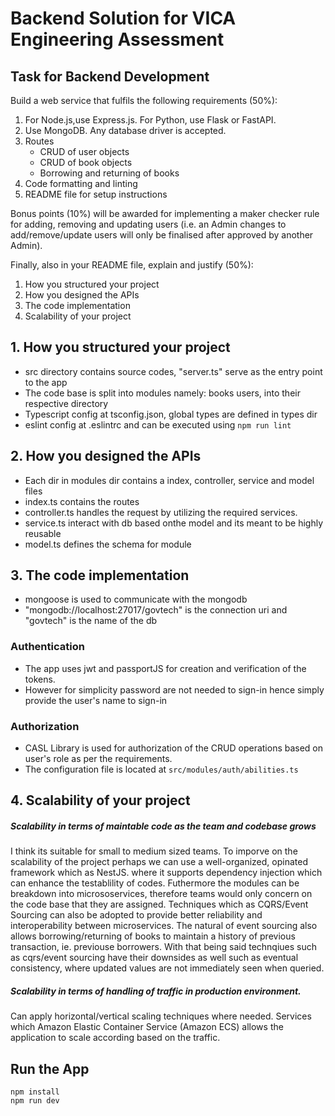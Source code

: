 # Backend Solution for VICA Engineering Assessment

## Task for Backend Development

Build a web service that fulfils the following requirements (50%):

1. For Node.js,use Express.js. For Python, use Flask or FastAPI.
2. Use MongoDB. Any database driver is accepted.
3. Routes
   - CRUD of user objects
   - CRUD of book objects
   - Borrowing and returning of books
4. Code formatting and linting
5. README file for setup instructions

Bonus points (10%) will be awarded for implementing a maker checker rule for adding, removing and updating users (i.e. an Admin changes to add/remove/update users will only be finalised after approved by another Admin).

Finally, also in your README file, explain and justify (50%):

1. How you structured your project
2. How you designed the APIs
3. The code implementation
4. Scalability of your project

## 1. How you structured your project

- src directory contains source codes, "server.ts" serve as the entry point to the app
- The code base is split into modules namely: books users, into their respective directory
- Typescript config at tsconfig.json, global types are defined in types dir
- eslint config at .eslintrc and can be executed using `npm run lint`

## 2. How you designed the APIs

- Each dir in modules dir contains a index, controller, service and model files
- index.ts contains the routes
- controller.ts handles the request by utilizing the required services.
- service.ts interact with db based onthe model and its meant to be highly reusable
- model.ts defines the schema for module

## 3. The code implementation

- mongoose is used to communicate with the mongodb
- "mongodb://localhost:27017/govtech" is the connection uri and "govtech" is the name of the db

### Authentication

- The app uses jwt and passportJS for creation and verification of the tokens.
- However for simplicity password are not needed to sign-in hence simply provide the user's name to sign-in

### Authorization

- CASL Library is used for authorization of the CRUD operations based on user's role as per the requirements.
- The configuration file is located at `src/modules/auth/abilities.ts`

## 4. Scalability of your project

##### Scalability in terms of maintable code as the team and codebase grows

I think its suitable for small to medium sized teams. To imporve on the scalability of the project perhaps we can use a well-organized, opinated framework which as NestJS. where it supports dependency injection which can enhance the testablility of codes. Futhermore the modules can be breakdown into micrososervices, therefore teams would only concern on the code base that they are assigned. Techniques which as CQRS/Event Sourcing can also be adopted to provide better reliability and interoperability between microservices. The natural of event sourcing also allows borrowing/returning of books to maintain a history of previous transaction, ie. previouse borrowers. With that being said technqiues such as cqrs/event sourcing have their downsides as well such as eventual consistency, where updated values are not immediately seen when queried.

##### Scalability in terms of handling of traffic in production environment.

Can apply horizontal/vertical scaling techniques where needed.
Services which Amazon Elastic Container Service (Amazon ECS) allows the application to scale according based on the traffic.

## Run the App

    npm install
    npm run dev
